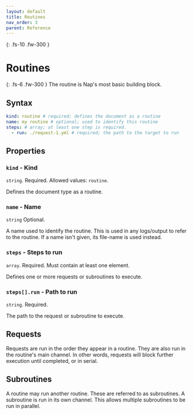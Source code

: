 ```yaml
---
layout: default
title: Routines
nav_order: 3
parent: Reference
---
```


{: .fs-10 .fw-300 }
# Routines

{: .fs-6 .fw-300 }
The routine is Nap's most basic building block.

## Syntax

```yml
kind: routine # required; defines the document as a routine
name: my routine # optional; used to identify this routine
steps: # array; at least one step is required. 
  - run: ./request-1.yml # required; the path to the target to run
```

## Properties

### `kind` - Kind

`string`. Required. Allowed values: `routine`.

Defines the document type as a routine.

### `name` - Name

`string` Optional.

A name used to identify the routine. This is used in any logs/output to refer to the routine. If a name isn't given, its file-name is used instead.

### `steps` - Steps to run

`array`. Required. Must contain at least one element.

Defines one or more requests or subroutines to execute.

### `steps[].run` - Path to run

`string`. Required. 

The path to the request or subroutine to execute.

## Requests

Requests are run in the order they appear in a routine. They are also run in the routine's main channel. In other words, requests will block further execution until completed, or in serial.

## Subroutines

A routine may run another routine. These are referred to as subroutines. A subroutine is run in its own channel. This allows multiple subroutines to be run in parallel.